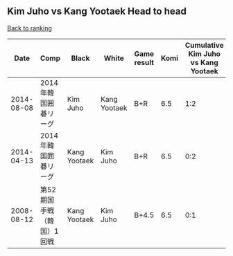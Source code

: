 ## Kim Juho vs Kang Yootaek Head to head

[Back to ranking](../../index.md)




| **Date** | **Comp** | **Black** | **White** | **Game result** | **Komi** | **Cumulative Kim Juho vs Kang Yootaek** | **Kim Juho streak** | **Kang Yootaek streak** | 
| --- | --- | --- | --- | --- | --- | --- | --- | --- |
| 2014-08-08 | 2014年韓国囲碁リーグ | Kim Juho | Kang Yootaek | B+R | 6.5 | 1:2 | 1 | 0 | 
| 2014-04-13 | 2014年韓国囲碁リーグ | Kang Yootaek | Kim Juho | B+R | 6.5 | 0:2 | 0 | 2 | 
| 2008-08-12 | 第52期国手戦（韓国）1回戦 | Kang Yootaek | Kim Juho | B+4.5 | 6.5 | 0:1 | 0 | 1 |




